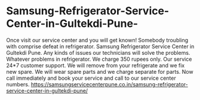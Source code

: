 # Samsung-Refrigerator-Service-Center-in-Gultekdi-Pune-
Once visit our service center and you will get known! Somebody troubling with comprise defeat in refrigerator. Samsung Refrigerator Service Center in Gultekdi Pune. Any   kinds of issues our technicians will solve the problems. Whatever problems in refrigerator.  We charge 350 rupees only. Our service 24*7 customer support. We will remove from your refrigerate and we fix new spare. We will wear spare parts and we charge separate for parts. Now call immediately and book your service and call to our service center numbers. https://samsungservicecenterpune.co.in/samsung-refrigerator-service-center-in-gultekdi-pune/
